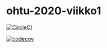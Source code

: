 # ohtu-2020-viikko1

[![CircleCI](https://circleci.com/gh/jt551/ohtu-2020-viikko1.svg?style=svg)](https://circleci.com/gh/jt551/ohtu-2020-viikko1)

[![codecov](https://codecov.io/gh/jt551/ohtu-2020-viikko1/branch/master/graph/badge.svg)](https://codecov.io/gh/jt551/ohtu-2020-viikko1)
